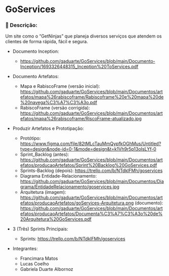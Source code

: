 # GoServices

### 📄 Descrição:
Um site como o “GetNinjas” que planeja diversos serviços que atendem os clientes de forma rápida, fácil e segura.

- Documento Inception:
  - https://github.com/gaduarte/GoServices/blob/main/Documento-Inception/1693326448315_Inception%20ToServices.pdf
- Documento Artefatos:
   - Mapa e RabiscoFrame (versão inicial): https://github.com/gaduarte/GoServices/blob/main/Documentos/artefatos/mapa%26rabiscoframe/Rabiscoframe%20e%20mapa%20de%20navega%C3%A7%C3%A3o.pdf
   - RabiscoFrame (versão corrigida): https://github.com/gaduarte/GoServices/blob/main/Documentos/artefatos/mapa%26rabiscoframe/RiscoFrame-atualizado.jpg
- Produzir Artefatos e Prototipação:
  - Protótipo: https://www.figma.com/file/82tMLcTauMmQypfkOGhMus/Untitled?type=design&node-id=0-1&mode=design&t=k1Vh9r5p13oIsLYf-0
  - Sprint_Backlog (antes): https://github.com/gaduarte/GoServices/blob/main/Documentos/artefatos/producaoArtefatos/Sprint%20Backlog%20GoServices.pdf
  - Sprints-Backlog (depois): https://trello.com/b/NTdklFMh/goservices
  - Diagrama Entidade-Relacionamento: https://github.com/gaduarte/GoServices/blob/main/Documentos/Diagrama/EntidadeRelacionamento/goservices.jpg
  - Arquitetura (imagem): https://github.com/gaduarte/GoServices/blob/main/Documentos/artefatos/producaoArtefatos/goServices-Arquitetura.png  (documento): https://github.com/gaduarte/GoServices/blob/main/Documentos/artefatos/producaoArtefatos/Documenta%C3%A7%C3%A3o%20de%20Arquitetura%20GoServices.pdf
- 3 (Três) Sprints Principais:
   - Sprints: https://trello.com/b/NTdklFMh/goservices

- Integrantes:
  -  Francimara Matos
  - Lucas Coelho
  -  Gabriela Duarte Albornoz

